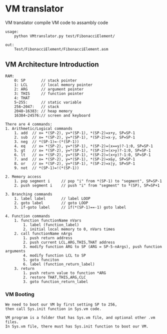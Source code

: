 # VM translator

VM translator compile VM code to assambly code

	usage:
		python VMtranslator.py test/FibonacciElement/

	out:
		Test/FibonacciElement/FibonacciElement.asm
	
## VM Architecture Introduction

	RAM:
		0: SP		// stack pointer
		1: LCL		// local memory pointer
		2: ARG		// argument pointer
		3: THIS		// function pointer
		4: THAT
		5~255:		// static variable
		256~2047:	// stack
		2048~16383: // heap memory
		16384~24576:// screen and keyboard

	There are 4 commands:
	1. Arithmetic/Logical commands
		1. add  // x= *(SP-2), y=*(SP-1), *(SP-2)=x+y, SP=SP-1
		2. sub	// x= *(SP-2), y=*(SP-1), *(SP-2)=x-y, SP=SP-1
		3. neg  // *(SP-1)=-(*(SP-1))
		4. eq   // x= *(SP-2), y=*(SP-1), *(SP-2)=(x==y)?-1:0, SP=SP-1
		5. gt   // x= *(SP-2), y=*(SP-1), *(SP-2)=(x>y)?-1:0, SP=SP-1
		6. lt   // x= *(SP-2), y=*(SP-1), *(SP-2)=(x<y)?-1:0, SP=SP-1
		7. and  // x= *(SP-2), y=*(SP-1), *(SP-2)=x&y, SP=SP-1
		8. or   // x= *(SP-2), y=*(SP-1), *(SP-2)=x|y, SP=SP-1
		9. not  // *(SP-1)=!(*(SP-1))

	2. Memory access
		1. pop segment i     // pop "i" from *(SP-1) to "segment", SP=SP-1
		2. push segment i    // push "i" from "segment" to *(SP), SP=SP+1

	3. Branching commands
		1. label label       // label LOOP
		2. goto label		 // goto LOOP
		3. if-goto label     // if(*(SP-1)==-1) goto label

	4. Function commands
		1. function functionName nVars
			1. label (function_label)
			2. initial local memory to 0, nVars times
		2. call functionName nArgs
			1. push return address
			2. push current LCL,ARG,THIS,THAT address
			3. modify function ARG to SP (ARG = SP-5-nArgs), push function arguments
			4. modify function LCL to SP
			5. goto funciton
			6. label (function_return_label)
		3. return
			1. push return value to function *ARG
			2. restore THAT,THIS,ARG,CLC
			3. goto function_return_label

### VM Booting
	We need to boot our VM by first setting SP to 256,
	then call Sys.init function in Sys.vm code.

	VM program is a folder that has Sys.vm file, and optional other .vm files.
	In Sys.vm file, there must has Sys.init function to boot our VM.
